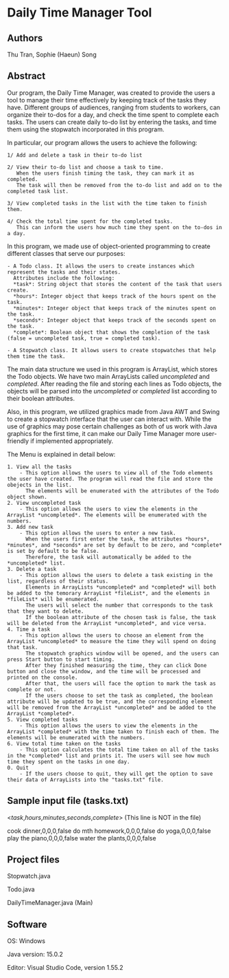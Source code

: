 # Daily Time Manager Tool

## Authors 
Thu Tran, Sophie (Haeun) Song

## Abstract
Our program, the Daily Time Manager, was created to provide the users a tool to manage their time effectively by keeping track of the tasks they have. 
Different groups of audiences, ranging from students to workers, can organize their to-dos for a day, and check the time spent to complete each tasks. 
The users can create daily to-do list by entering the tasks, and time them using the stopwatch incorporated in this program.

In particular, our program allows the users to achieve the following:

    1/ Add and delete a task in their to-do list
    
    2/ View their to-do list and choose a task to time. 
       When the users finish timing the task, they can mark it as completed. 
       The task will then be removed from the to-do list and add on to the completed task list.
       
    3/ View completed tasks in the list with the time taken to finish them.
    
    4/ Check the total time spent for the completed tasks. 
       This can inform the users how much time they spent on the to-dos in a day.


In this program, we made use of object-oriented programming to create different classes that serve our purposes: 

    - A Todo class. It allows the users to create instances which represent the tasks and their states.
      Attributes include the following: 
      *task*: String object that stores the content of the task that users create. 
      *hours*: Integer object that keeps track of the hours spent on the task.
      *minutes*: Integer object that keeps track of the minutes spent on the task. 
      *seconds*: Integer object that keeps track of the seconds spent on the task.
      *complete*: Boolean object that shows the completion of the task (false = uncompleted task, true = completed task).

    - A Stopwatch class. It allows users to create stopwatches that help them time the task. 


The main data structure we used in this program is ArrayList, which stores the Todo objects. We have two main ArrayLists called *uncompleted* and *completed*.
After reading the file and storing each lines as Todo objects, the objects will be parsed into the *uncompleted* or *completed* list according to their boolean attributes. 

Also, in this program, we utilized graphics made from Java AWT and Swing to create a stopwatch interface that the user can interact with.
While the use of graphics may pose certain challenges as both of us work with Java graphics for the first time, it can make our Daily Time Manager more user-friendly 
if implemented appropriately.

The Menu is explained in detail below:

    1. View all the tasks 
        - This option allows the users to view all of the Todo elements the user have created. The program will read the file and store the obejects in the list. 
          The elements will be enumerated with the attributes of the Todo object shown.
    2. View uncompleted task 
        - This option allows the users to view the elements in the ArrayList *uncompleted*. The elements will be enumerated with the numbers.
    3. Add new task 
        - This option allows the users to enter a new task.  
          When the users first enter the task, the attributes *hours*, *minutes*, and *seconds* are set by default to be zero, and *complete* is set by default to be false. 
          Therefore, the task will automatically be added to the *uncompleted* list. 
    3. Delete a task 
        - This option allows the users to delete a task existing in the list, regardless of their status. 
          Elements in ArrayLists *uncompleted* and *completed* will both be added to the temorary ArrayList *fileList*, and the elements in *fileList* will be enumerated.
          The users will select the number that corresponds to the task that they want to delete. 
          If the boolean attribute of the chosen task is false, the task will be deleted from the ArrayList *uncompleted*, and vice versa. 
    4. Time a task
        - This option allows the users to choose an element from the ArrayList *uncompleted* to measure the time they will spend on doing that task. 
          The stopwatch graphics window will be opened, and the users can press Start button to start timing. 
          After they finished measuring the time, they can click Done button and close the window, and the time will be processed and printed on the console.
          After that, the users will face the option to mark the task as complete or not. 
          If the users choose to set the task as completed, the boolean attribute will be updated to be true, and the corresponding element will be removed from the ArrayList *uncompleted* and be added to the ArrayList *completed*.
    5. View completed tasks
        - This option allows the users to view the elements in the ArrayList *completed* with the time taken to finish each of them. The elements will be enumerated with the numbers.
    6. View total time taken on the tasks
        - This option calculates the total time taken on all of the tasks in the *completed* list and prints it. The users will see how much time they spent on the tasks in one day.
    0. Quit 
        - If the users choose to quit, they will get the option to save their data of ArrayLists into the "tasks.txt" file.


## Sample input file (tasks.txt)

<*task*,*hours*,*minutes*,*seconds*,*complete*> (This line is NOT in the file)

cook dinner,0,0,0,false
do mth homework,0,0,0,false
do yoga,0,0,0,false
play the piano,0,0,0,false
water the plants,0,0,0,false


## Project files

Stopwatch.java

Todo.java

DailyTimeManager.java (Main)


## Software

OS: Windows

Java version: 15.0.2

Editor: Visual Studio Code, version 1.55.2


